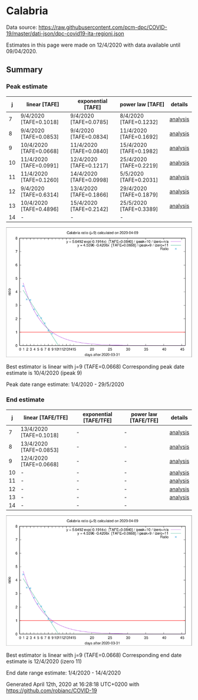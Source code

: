 # Calabria


Data source: https://raw.githubusercontent.com/pcm-dpc/COVID-19/master/dati-json/dpc-covid19-ita-regioni.json

Estimates in this page were made on 12/4/2020 with data available until 09/04/2020.


## Summary 

### Peak estimate 
|j|linear [TAFE]|exponential [TAFE]|power law [TAFE]|details|
|---|----|-----------|---------|-------|
|7|9/4/2020 [TAFE=0.1018]|9/4/2020 [TAFE=0.0785]|8/4/2020 [TAFE=0.1232]|[analysis](COVID-19_calabria_j7_2020-04-09.md)|
|8|9/4/2020 [TAFE=0.0853]|9/4/2020 [TAFE=0.0834]|11/4/2020 [TAFE=0.1692]|[analysis](COVID-19_calabria_j8_2020-04-09.md)|
|9|10/4/2020 [TAFE=0.0668]|11/4/2020 [TAFE=0.0840]|15/4/2020 [TAFE=0.1982]|[analysis](COVID-19_calabria_j9_2020-04-09.md)|
|10|11/4/2020 [TAFE=0.0991]|12/4/2020 [TAFE=0.1217]|25/4/2020 [TAFE=0.2219]|[analysis](COVID-19_calabria_j10_2020-04-09.md)|
|11|11/4/2020 [TAFE=0.1260]|14/4/2020 [TAFE=0.0998]|5/5/2020 [TAFE=0.2031]|[analysis](COVID-19_calabria_j11_2020-04-09.md)|
|12|9/4/2020 [TAFE=0.6314]|13/4/2020 [TAFE=0.1866]|29/4/2020 [TAFE=0.1879]|[analysis](COVID-19_calabria_j12_2020-04-09.md)|
|13|10/4/2020 [TAFE=0.4896]|15/4/2020 [TAFE=0.2142]|25/5/2020 [TAFE=0.3389]|[analysis](COVID-19_calabria_j13_2020-04-09.md)|
|14|-|-|-||

![best peak estimate](COVID-19_calabria_j9_2020-04-09.png)

Best estimator is linear with j=9 (TAFE=0.0668)
Corresponding peak date estimate is 10/4/2020 (ipeak 9)


Peak date range estimate: 1/4/2020 - 29/5/2020

### End estimate 
|j|linear [TAFE/TFE]|exponential [TAFE/TFE]|power law [TAFE/TFE]|details|
|---|----|-----------|---------|-------|
|7|13/4/2020 [TAFE=0.1018]|-|-|[analysis](COVID-19_calabria_j7_2020-04-09.md)|
|8|13/4/2020 [TAFE=0.0853]|-|-|[analysis](COVID-19_calabria_j8_2020-04-09.md)|
|9|12/4/2020 [TAFE=0.0668]|-|-|[analysis](COVID-19_calabria_j9_2020-04-09.md)|
|10|-|-|-|[analysis](COVID-19_calabria_j10_2020-04-09.md)|
|11|-|-|-|[analysis](COVID-19_calabria_j11_2020-04-09.md)|
|12|-|-|-|[analysis](COVID-19_calabria_j12_2020-04-09.md)|
|13|-|-|-|[analysis](COVID-19_calabria_j13_2020-04-09.md)|
|14|-|-|-||

![best zero estimate](COVID-19_calabria_j9_2020-04-09.png)

Best estimator is linear with j=9 (TAFE=0.0668)
Corresponding end date estimate is 12/4/2020 (izero 11)


End date range estimate: 1/4/2020 - 14/4/2020

Generated April 12th, 2020 at 16:28:18 UTC+0200 with https://github.com/robianc/COVID-19
